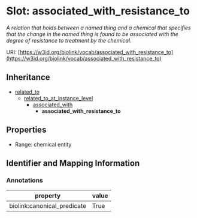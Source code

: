 # Slot: associated_with_resistance_to
_A relation that holds between a named thing and a chemical that specifies that the change in the named thing is found to be associated with the degree of resistance to treatment by the chemical._


URI: [https://w3id.org/biolink/vocab/associated_with_resistance_to](https://w3id.org/biolink/vocab/associated_with_resistance_to)




## Inheritance

* [related_to](related_to.md)
    * [related_to_at_instance_level](related_to_at_instance_level.md)
        * [associated_with](associated_with.md)
            * **associated_with_resistance_to**



## Properties

 * Range: chemical entity



## Identifier and Mapping Information





### Annotations

| property | value |
| --- | --- |
| biolink:canonical_predicate | True |



